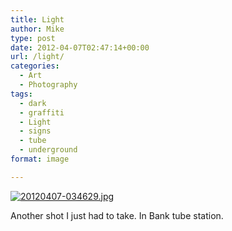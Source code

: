 ```yaml
---
title: Light
author: Mike
type: post
date: 2012-04-07T02:47:14+00:00
url: /light/
categories:
  - Art
  - Photography
tags:
  - dark
  - graffiti
  - Light
  - signs
  - tube
  - underground
format: image

---
```

[<img src="/wp-content/uploads/2012/04/20120407-034629.jpg" alt="20120407-034629.jpg" class="alignnone size-full" />][1]

Another shot I just had to take. In Bank tube station.

 [1]: /wp-content/uploads/2012/04/20120407-034629.jpg